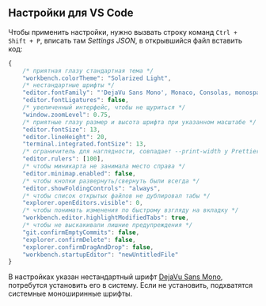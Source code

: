 ## Настройки для VS Code
Чтобы применить настройки, нужно вызвать строку команд `Ctrl + Shift + P`, вписать там _Settings JSON_, в открывшийся файл вставить код:

```js
{
    /* приятная глазу стандартная тема */
    "workbench.colorTheme": "Solarized Light",
    /* нестандартные шрифты */
    "editor.fontFamily": "'DejaVu Sans Mono', Monaco, Consolas, monospace",
    "editor.fontLigatures": false,
    /* увеличенный интерфейс, чтобы не щуриться */
    "window.zoomLevel": 0.75,
    /* приятные глазу размер и высота шрифта при указанном масштабе */
    "editor.fontSize": 13,
    "editor.lineHeight": 20,
    "terminal.integrated.fontSize": 13,
    /* ограничитель для наглядности, совпадает --print-width у Prettier */
    "editor.rulers": [100],
    /* чтобы миникарта не занимала место справа */
    "editor.minimap.enabled": false,
    /* чтобы кнопки развернуть/свернуть были всегда */
    "editor.showFoldingControls": "always",
    /* чтобы список открытых файлов не дублировал табы */
    "explorer.openEditors.visible": 0,
    /* чтобы понимать изменения по быстрому взгляду на вкладку */
    "workbench.editor.highlightModifiedTabs": true,
    /* чтобы не выскакивали лишние предупреждения */
    "git.confirmEmptyCommits": false,
    "explorer.confirmDelete": false,
    "explorer.confirmDragAndDrop": false,
    "workbench.startupEditor": "newUntitledFile"
}
```

В настройках указан нестандартный шрифт [DejaVu Sans Mono](https://dejavu-fonts.github.io/), потребутся установить его в систему. Если не установить, подхватятся системные моноширинные шрифты.
